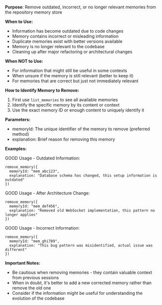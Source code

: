 **Purpose**: Remove outdated, incorrect, or no longer relevant memories from the repository memory store

**When to Use:**
- Information has become outdated due to code changes
- Memory contains incorrect or misleading information
- Duplicate memories exist with better versions available
- Memory is no longer relevant to the codebase
- Cleaning up after major refactoring or architectural changes

**When NOT to Use:**
- For information that might still be useful in some contexts
- When unsure if the memory is still relevant (better to keep it)
- For memories that are correct but just not immediately relevant

**How to Identify Memory to Remove:**
1. First use `list_memories` to see all available memories
2. Identify the specific memory by its content or context
3. Use the exact memory ID or enough content to uniquely identify it

**Parameters:**
- memoryId: The unique identifier of the memory to remove (preferred method)
- explanation: Brief reason for removing this memory

**Examples:**

GOOD Usage - Outdated Information:
```
remove_memory({
  memoryId: "mem_abc123",
  explanation: "Database schema has changed, this setup information is outdated"
})
```

GOOD Usage - After Architecture Change:
```
remove_memory({
  memoryId: "mem_def456", 
  explanation: "Removed old WebSocket implementation, this pattern no longer applies"
})
```

GOOD Usage - Incorrect Information:
```
remove_memory({
  memoryId: "mem_ghi789",
  explanation: "This bug pattern was misidentified, actual issue was different"
})
```

**Important Notes:**
- Be cautious when removing memories - they contain valuable context from previous sessions
- When in doubt, it's better to add a new corrected memory rather than remove the old one
- Consider if the information might be useful for understanding the evolution of the codebase